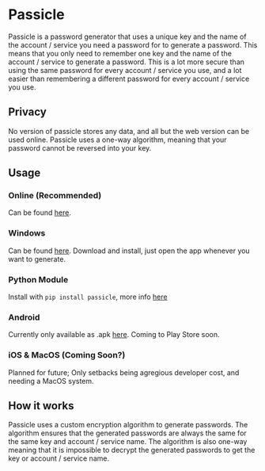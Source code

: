 # Passicle
Passicle is a password generator that uses a unique key and the name of the account / service you need a password for to generate a password. This means that you only need to remember one key and the name of the account / service to generate a password. This is a lot more secure than using the same password for every account / service you use, and a lot easier than remembering a different password for every account / service you use.

## Privacy
No version of passicle stores any data, and all but the web version can be used online. Passicle uses a one-way algorithm, meaning that your password cannot be reversed into your key.

## Usage
### Online (Recommended)
Can be found [here](https://barxilly.github.io/Passicle-Online/).
### Windows
Can be found [here](https://github.com/barxilly/Passicle/releases).
Download and install, just open the app whenever you want to generate.
### Python Module
Install with `pip install passicle`, more info [here](https://github.com/barxilly/Passicle-Python)
### Android
Currently only available as .apk [here](https://github.com/barxilly/Passicle/releases). Coming to Play Store soon.
### iOS & MacOS (Coming Soon?)
Planned for future; Only setbacks being agregious developer cost, and needing a MacOS system.

## How it works
Passicle uses a custom encryption algorithm to generate passwords. The algorithm ensures that the generated passwords are always the same for the same key and account / service name.
The algorithm is also one-way meaning that it is impossible to decrypt the generated passwords to get the key or account / service name.
